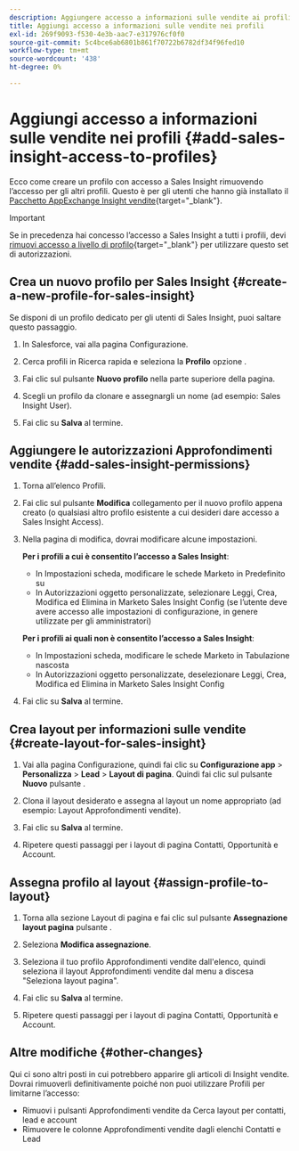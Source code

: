 ```yaml
---
description: Aggiungere accesso a informazioni sulle vendite ai profili - Documenti Marketo - Documentazione del prodotto
title: Aggiungi accesso a informazioni sulle vendite nei profili
exl-id: 269f9093-f530-4e3b-aac7-e317976cf0f0
source-git-commit: 5c4bce6ab6801b861f70722b6782df34f96fed10
workflow-type: tm+mt
source-wordcount: '438'
ht-degree: 0%

---
```


# Aggiungi accesso a informazioni sulle vendite nei profili {#add-sales-insight-access-to-profiles}

Ecco come creare un profilo con accesso a Sales Insight rimuovendo l’accesso per gli altri profili. Questo è per gli utenti che hanno già installato il [Pacchetto AppExchange Insight vendite](/help/marketo/product-docs/marketo-sales-insight/msi-for-salesforce/installation/install-marketo-sales-insight-package-in-salesforce-appexchange.md){target=&quot;_blank&quot;}.

>[!IMPORTANT]
>
>Se in precedenza hai concesso l’accesso a Sales Insight a tutti i profili, devi [rimuovi accesso a livello di profilo](/help/marketo/product-docs/marketo-sales-insight/msi-for-salesforce/configuration/remove-sales-insight-access.md){target=&quot;_blank&quot;} per utilizzare questo set di autorizzazioni.

## Crea un nuovo profilo per Sales Insight {#create-a-new-profile-for-sales-insight}

Se disponi di un profilo dedicato per gli utenti di Sales Insight, puoi saltare questo passaggio.

1. In Salesforce, vai alla pagina Configurazione.

1. Cerca profili in Ricerca rapida e seleziona la **Profilo** opzione .

1. Fai clic sul pulsante **Nuovo profilo** nella parte superiore della pagina.

1. Scegli un profilo da clonare e assegnargli un nome (ad esempio: Sales Insight User).

1. Fai clic su **Salva** al termine.

## Aggiungere le autorizzazioni Approfondimenti vendite {#add-sales-insight-permissions}

1. Torna all’elenco Profili.

1. Fai clic sul pulsante **Modifica** collegamento per il nuovo profilo appena creato (o qualsiasi altro profilo esistente a cui desideri dare accesso a Sales Insight Access).

1. Nella pagina di modifica, dovrai modificare alcune impostazioni.

   **Per i profili a cui è consentito l’accesso a Sales Insight**:

   * In Impostazioni scheda, modificare le schede Marketo in Predefinito su
   * In Autorizzazioni oggetto personalizzate, selezionare Leggi, Crea, Modifica ed Elimina in Marketo Sales Insight Config (se l’utente deve avere accesso alle impostazioni di configurazione, in genere utilizzate per gli amministratori)

   **Per i profili ai quali non è consentito l’accesso a Sales Insight**:

   * In Impostazioni scheda, modificare le schede Marketo in Tabulazione nascosta
   * In Autorizzazioni oggetto personalizzate, deselezionare Leggi, Crea, Modifica ed Elimina in Marketo Sales Insight Config


1. Fai clic su **Salva** al termine.

## Crea layout per informazioni sulle vendite {#create-layout-for-sales-insight}

1. Vai alla pagina Configurazione, quindi fai clic su **Configurazione app** > **Personalizza** > **Lead** > **Layout di pagina**. Quindi fai clic sul pulsante **Nuovo** pulsante .

1. Clona il layout desiderato e assegna al layout un nome appropriato (ad esempio: Layout Approfondimenti vendite).

1. Fai clic su **Salva** al termine.

1. Ripetere questi passaggi per i layout di pagina Contatti, Opportunità e Account.

## Assegna profilo al layout {#assign-profile-to-layout}

1. Torna alla sezione Layout di pagina e fai clic sul pulsante **Assegnazione layout pagina** pulsante .

1. Seleziona **Modifica assegnazione**.

1. Seleziona il tuo profilo Approfondimenti vendite dall&#39;elenco, quindi seleziona il layout Approfondimenti vendite dal menu a discesa &quot;Seleziona layout pagina&quot;.

1. Fai clic su **Salva** al termine.

1. Ripetere questi passaggi per i layout di pagina Contatti, Opportunità e Account.

## Altre modifiche {#other-changes}

Qui ci sono altri posti in cui potrebbero apparire gli articoli di Insight vendite. Dovrai rimuoverli definitivamente poiché non puoi utilizzare Profili per limitarne l’accesso:

* Rimuovi i pulsanti Approfondimenti vendite da Cerca layout per contatti, lead e account
* Rimuovere le colonne Approfondimenti vendite dagli elenchi Contatti e Lead
